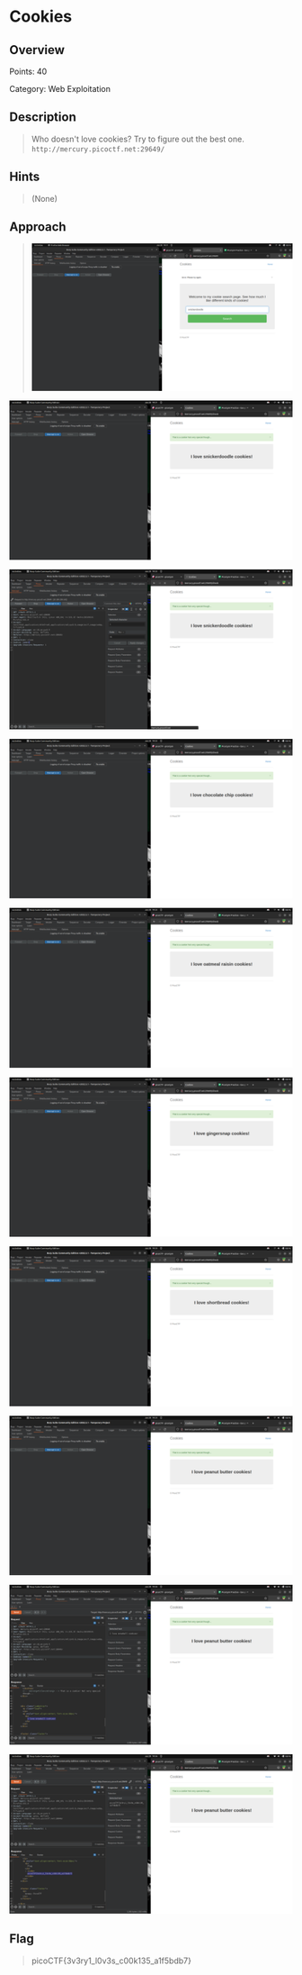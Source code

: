 # Cookies

## Overview

Points: 40

Category: Web Exploitation

## Description

> Who doesn't love cookies? Try to figure out the best one. `http://mercury.picoctf.net:29649/`

## Hints

> (None)

## Approach

> ![](https://github.com/Akhilstaar/HackIT_22/blob/main/Assignment_2/NIKHIL%20MEENA%20ASSIGNMENT%202/Assets/Screenshot%20from%202022-06-20%2019-21-33.png)

![](https://github.com/Akhilstaar/HackIT_22/blob/main/Assignment_2/NIKHIL%20MEENA%20ASSIGNMENT%202/Assets/Screenshot%20from%202022-06-20%2019-21-47.png)

![](https://github.com/Akhilstaar/HackIT_22/blob/main/Assignment_2/NIKHIL%20MEENA%20ASSIGNMENT%202/Assets/Screenshot%20from%202022-06-20%2019-22-09.png)

![](https://github.com/Akhilstaar/HackIT_22/blob/main/Assignment_2/NIKHIL%20MEENA%20ASSIGNMENT%202/Assets/Screenshot%20from%202022-06-20%2019-22-19.png)

![](https://github.com/Akhilstaar/HackIT_22/blob/main/Assignment_2/NIKHIL%20MEENA%20ASSIGNMENT%202/Assets/Screenshot%20from%202022-06-20%2019-22-35.png)

![](https://github.com/Akhilstaar/HackIT_22/blob/main/Assignment_2/NIKHIL%20MEENA%20ASSIGNMENT%202/Assets/Screenshot%20from%202022-06-20%2019-22-47.png)

![](https://github.com/Akhilstaar/HackIT_22/blob/main/Assignment_2/NIKHIL%20MEENA%20ASSIGNMENT%202/Assets/Screenshot%20from%202022-06-20%2019-23-05.png)

![](https://github.com/Akhilstaar/HackIT_22/blob/main/Assignment_2/NIKHIL%20MEENA%20ASSIGNMENT%202/Assets/Screenshot%20from%202022-06-20%2019-23-24.png)

![](https://github.com/Akhilstaar/HackIT_22/blob/main/Assignment_2/NIKHIL%20MEENA%20ASSIGNMENT%202/Assets/Screenshot%20from%202022-06-20%2019-26-06.png)

![](https://github.com/Akhilstaar/HackIT_22/blob/main/Assignment_2/NIKHIL%20MEENA%20ASSIGNMENT%202/Assets/Screenshot%20from%202022-06-20%2019-26-22.png)

## Flag

> picoCTF{3v3ry1_l0v3s_c00k135_a1f5bdb7}
